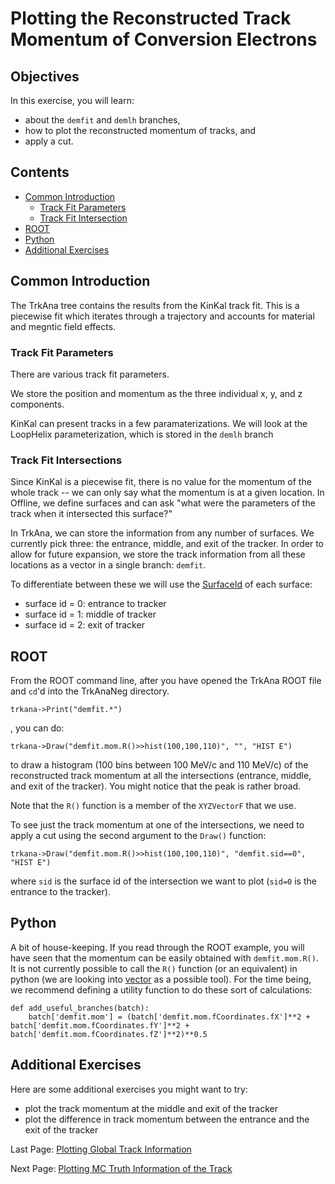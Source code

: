 # Plotting the Reconstructed Track Momentum of Conversion Electrons

## Objectives

In this exercise, you will learn:

* about the ```demfit``` and ```demlh``` branches, 
* how to plot the reconstructed momentum of tracks, and
* apply a cut.

## Contents

* [Common Introduction](#Common-Introduction)
    * [Track Fit Parameters](#Track-Fit-Parameters)
    * [Track Fit Intersection](#Track-Fit-Intersection)
* [ROOT](#ROOT)
* [Python](#Python)
* [Additional Exercises](#Additional-Exercises)

## Common Introduction

The TrkAna tree contains the results from the KinKal track fit. This is a piecewise fit which iterates through a trajectory and accounts for material and megntic field effects.

### Track Fit Parameters

There are various track fit parameters. 

We store the position and momentum as the three individual x, y, and z components. 

KinKal can present tracks in a few paramaterizations. We will look at the LoopHelix parameterization, which is stored in the ```demlh``` branch

### Track Fit Intersections

Since KinKal is a piecewise fit, there is no value for the momentum of the whole track -- we can only say what the momentum is at a given location. In Offline, we define surfaces and can ask "what were the parameters of the track when it intersected this surface?"

In TrkAna, we can store the information from any number of surfaces. We currently pick three: the entrance, middle, and exit of the tracker. In order to allow for future expansion, we store the track information from all these locations as a vector in a single branch: ```demfit```.

To differentiate between these we will use the [SurfaceId](https://github.com/Mu2e/Offline/blob/v10_23_01/KinKalGeom/inc/SurfaceId.hh) of each surface:

* surface id = 0: entrance to tracker
* surface id = 1: middle of tracker
* surface id = 2: exit of tracker


## ROOT

From the ROOT command line, after you have opened the TrkAna ROOT file and ```cd```'d into the TrkAnaNeg directory.

```
trkana->Print("demfit.*")
```

, you can do:

```
trkana->Draw("demfit.mom.R()>>hist(100,100,110)", "", "HIST E")
```

to draw a histogram (100 bins between 100 MeV/c and 110 MeV/c) of the reconstructed track momentum at all the intersections (entrance, middle, and exit of the tracker). You might notice that the peak is rather broad.

Note that the ```R()``` function is a member of the ```XYZVectorF``` that we use. 

To see just the track momentum at one of the intersections, we need to apply a cut using the second argument to the ```Draw()``` function:

```
trkana->Draw("demfit.mom.R()>>hist(100,100,110)", "demfit.sid==0", "HIST E")
```

where ```sid``` is the surface id of the intersection we want to plot (```sid=0``` is the entrance to the tracker).

## Python

A bit of house-keeping. If you read through the ROOT example, you will have seen that the momentum can be easily obtained with ```demfit.mom.R()```. It is not currently possible to call the ```R()``` function (or an equivalent) in python (we are looking into [vector](https://github.com/scikit-hep/vector) as a possible tool). For the time being, we recommend defining a utility function to do these sort of calculations:

```
def add_useful_branches(batch):
    batch['demfit.mom'] = (batch['demfit.mom.fCoordinates.fX']**2 + batch['demfit.mom.fCoordinates.fY']**2 + batch['demfit.mom.fCoordinates.fZ']**2)**0.5
```



## Additional Exercises

Here are some additional exercises you might want to try:

* plot the track momentum at the middle and exit of the tracker
* plot the difference in track momentum between the entrance and the exit of the tracker

Last Page: [Plotting Global Track Information](n-hits.md)

Next Page: [Plotting MC Truth Information of the Track](mom-res.md)
